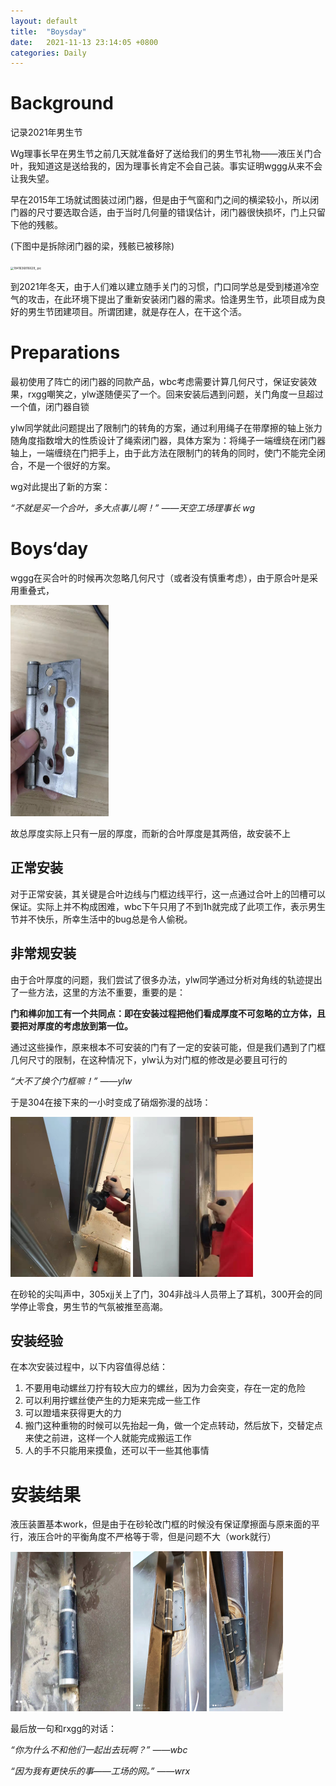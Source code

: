 ```yaml
---
layout: default
title:  "Boysday"
date:   2021-11-13 23:14:05 +0800
categories: Daily
---
```




# Background 

记录2021年男生节

Wg理事长早在男生节之前几天就准备好了送给我们的男生节礼物——液压关门合叶，我知道这是送给我的，因为理事长肯定不会自己装。事实证明wggg从来不会让我失望。



早在2015年工场就试图装过闭门器，但是由于气窗和门之间的横梁较小，所以闭门器的尺寸要选取合适，由于当时几何量的错误估计，闭门器很快损坏，门上只留下他的残骸。

(下图中是拆除闭门器的梁，残骸已被移除)

<img src="../../Desktop/1841636816629_.pic.jpg" alt="1841636816629_.pic" style="zoom:33%;" />

到2021年冬天，由于人们难以建立随手关门的习惯，门口同学总是受到楼道冷空气的攻击，在此环境下提出了重新安装闭门器的需求。恰逢男生节，此项目成为良好的男生节团建项目。所谓团建，就是存在人，在干这个活。



# Preparations

最初使用了阵亡的闭门器的同款产品，wbc考虑需要计算几何尺寸，保证安装效果，rxgg嘲笑之，ylw遂随便买了一个。回来安装后遇到问题，关门角度一旦超过一个值，闭门器自锁

ylw同学就此问题提出了限制门的转角的方案，通过利用绳子在带摩擦的轴上张力随角度指数增大的性质设计了绳索闭门器，具体方案为：将绳子一端缠绕在闭门器轴上，一端缠绕在门把手上，由于此方法在限制门的转角的同时，使门不能完全闭合，不是一个很好的方案。

wg对此提出了新的方案：

*“不就是买一个合叶，多大点事儿啊！”   ——天空工场理事长 wg*





# Boys‘day

wggg在买合叶的时候再次忽略几何尺寸（或者没有慎重考虑），由于原合叶是采用重叠式，

<img src="2021-11-13-Boysday.assets/1851636817238_.pic.jpg" alt="1851636817238_.pic" style="zoom:33%;" />

故总厚度实际上只有一层的厚度，而新的合叶厚度是其两倍，故安装不上

## 正常安装

对于正常安装，其关键是合叶边线与门框边线平行，这一点通过合叶上的凹槽可以保证。实际上并不构成困难，wbc下午只用了不到1h就完成了此项工作，表示男生节并不快乐，所幸生活中的bug总是令人偷税。

## 非常规安装

由于合叶厚度的问题，我们尝试了很多办法，ylw同学通过分析对角线的轨迹提出了一些方法，这里的方法不重要，重要的是：

**门和榫卯加工有一个共同点：即在安装过程把他们看成厚度不可忽略的立方体，且要把对厚度的考虑放到第一位。**

通过这些操作，原来根本不可安装的门有了一定的安装可能，但是我们遇到了门框几何尺寸的限制，在这种情况下，ylw认为对门框的修改是必要且可行的

*“大不了换个门框嘛！”  ——ylw*

于是304在接下来的一小时变成了硝烟弥漫的战场：

<img src="2021-11-13-Boysday.assets/1861636817774_.pic.jpg" alt="1861636817774_.pic" style="zoom:25%;" />

<img src="2021-11-13-Boysday.assets/1871636817782_.pic.jpg" alt="1871636817782_.pic" style="zoom:25%;" />

在砂轮的尖叫声中，305xjj关上了门，304非战斗人员带上了耳机，300开会的同学停止零食，男生节的气氛被推至高潮。

## 安装经验

在本次安装过程中，以下内容值得总结：

1. 不要用电动螺丝刀拧有较大应力的螺丝，因为力会突变，存在一定的危险
2. 可以利用拧螺丝使产生的力矩来完成一些工作
3. 可以蹬墙来获得更大的力
4. 搬门这种重物的时候可以先抬起一角，做一个定点转动，然后放下，交替定点来使之前进，这样一个人就能完成搬运工作
5. 人的手不只能用来摸鱼，还可以干一些其他事情



# 安装结果

液压装置基本work，但是由于在砂轮改门框的时候没有保证摩擦面与原来面的平行，液压合叶的平衡角度不严格等于零，但是问题不大（work就行）

<img src="2021-11-13-Boysday.assets/14391636817553_.pic.jpg" alt="14391636817553_.pic" style="zoom:25%;" />

<img src="2021-11-13-Boysday.assets/14421636817712_.pic.jpg" alt="14421636817712_.pic" style="zoom: 25%;" />

<img src="2021-11-13-Boysday.assets/14431636817713_.pic.jpg" alt="14431636817713_.pic" style="zoom:25%;" />

最后放一句和rxgg的对话：

*“你为什么不和他们一起出去玩啊？”      ——wbc*

*“因为我有更快乐的事——工场的网。”  ——wrx* 

